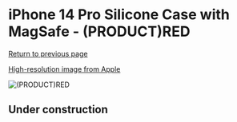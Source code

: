 # iPhone 14 Pro Silicone Case with MagSafe - (PRODUCT)RED

[Return to previous page](/iphone_14)

[High-resolution image from Apple](https://store.storeimages.cdn-apple.com/8756/as-images.apple.com/is/MPTG3?wid=4500&hei=4500&fmt=png)

<div style="width: 512px"><img src="/almost_uncompressed/MPTG3.webp" alt="(PRODUCT)RED"></div>

## Under construction
